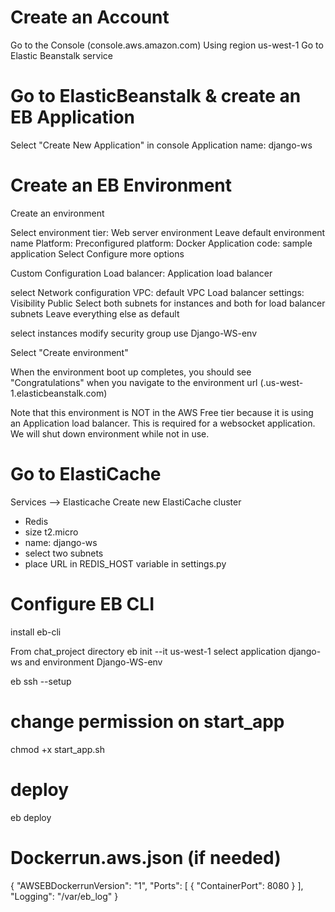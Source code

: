 # Create an Account
Go to the Console (console.aws.amazon.com)
Using region us-west-1
Go to Elastic Beanstalk service

# Go to ElasticBeanstalk & create an EB Application
Select "Create New Application" in console
Application name: django-ws

# Create an EB Environment
Create an environment

Select environment tier: Web server environment
Leave default environment name
Platform: Preconfigured platform: Docker
Application code: sample application
Select Configure more options

Custom Configuration
Load balancer: Application load balancer

select Network configuration 
VPC: default VPC
Load balancer settings: Visibility Public Select both subnets for instances and both for load balancer subnets
Leave everything else as default

select instances
modify security group
use Django-WS-env

Select "Create environment"

When the environment boot up completes, you should see "Congratulations" when you navigate to the environment url (<custom name>.us-west-1.elasticbeanstalk.com)

Note that this environment is NOT in the AWS Free tier because it is using an Application load balancer. This is required for a websocket application. We will shut down environment while not in use. 

# Go to ElastiCache
Services —> Elasticache
Create new ElastiCache cluster
* Redis
* size t2.micro
* name: django-ws
* select two subnets
* place URL in REDIS_HOST variable in settings.py

# Configure EB CLI
install eb-cli

From chat_project directory
eb init --it
us-west-1
select application django-ws and environment Django-WS-env

eb ssh --setup

# change permission on start_app
chmod +x start_app.sh

# deploy
eb deploy


# Dockerrun.aws.json (if needed)
{
 "AWSEBDockerrunVersion": "1",
 "Ports": [
    {
      "ContainerPort": 8080
    }
  ],
 "Logging": "/var/eb_log"
}
